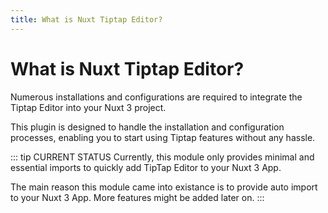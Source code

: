 ```yaml
---
title: What is Nuxt Tiptap Editor?
---
```


# What is Nuxt Tiptap Editor?

Numerous installations and configurations are required to integrate the Tiptap Editor into your Nuxt 3 project.

This plugin is designed to handle the installation and configuration processes, enabling you to start using Tiptap features without any hassle.

::: tip CURRENT STATUS
Currently, this module only provides minimal and essential imports to quickly add TipTap Editor to your Nuxt 3 App.  

The main reason this module came into existance is to provide auto import to your Nuxt 3 App. More features might be added later on.
:::